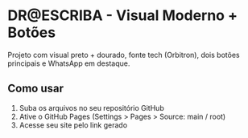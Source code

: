 
# DR@ESCRIBA - Visual Moderno + Botões

Projeto com visual preto + dourado, fonte tech (Orbitron), dois botões principais e WhatsApp em destaque.

## Como usar

1. Suba os arquivos no seu repositório GitHub
2. Ative o GitHub Pages (Settings > Pages > Source: main / root)
3. Acesse seu site pelo link gerado
